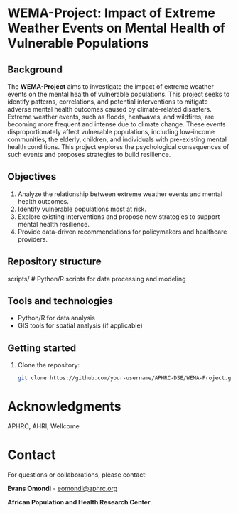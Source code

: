# WEMA-Project: Impact of Extreme Weather Events on Mental Health of Vulnerable Populations

## Background
The **WEMA-Project** aims to investigate the impact of extreme weather events on the mental health of vulnerable populations. This project seeks to identify patterns, correlations, and potential interventions to mitigate adverse mental health outcomes caused by climate-related disasters. Extreme weather events, such as floods, heatwaves, and wildfires, are becoming more frequent and intense due to climate change. These events disproportionately affect vulnerable populations, including low-income communities, the elderly, children, and individuals with pre-existing mental health conditions. This project explores the psychological consequences of such events and proposes strategies to build resilience.

## Objectives
1. Analyze the relationship between extreme weather events and mental health outcomes.
2. Identify vulnerable populations most at risk.
3. Explore existing interventions and propose new strategies to support mental health resilience.
4. Provide data-driven recommendations for policymakers and healthcare providers.

## Repository structure

scripts/ # Python/R scripts for data processing and modeling

## Tools and technologies
- Python/R for data analysis
- GIS tools for spatial analysis (if applicable)

## Getting started
1. Clone the repository:
   ```bash
   git clone https://github.com/your-username/APHRC-DSE/WEMA-Project.git


# Acknowledgments
APHRC, AHRI, Wellcome


# Contact
For questions or collaborations, please contact:

**Evans Omondi** - eomondi@aphrc.org

**African Population and Health Research Center**. 

